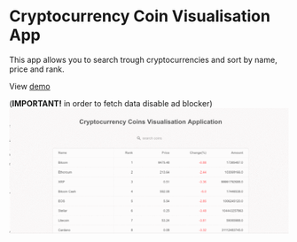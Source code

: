 # Cryptocurrency Coin Visualisation App

This app allows you to search trough cryptocurrencies and sort by name, price and rank.

View  [demo](https://condescending-thompson-2b0a92.netlify.com/)

(**IMPORTANT!** in order to fetch data disable ad blocker)
![](demo.gif)
